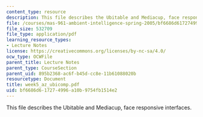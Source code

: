 ```yaml
---
content_type: resource
description: This file describes the Ubitable and Mediacup, face responsive interfaces.
file: /courses/mas-961-ambient-intelligence-spring-2005/bf6686d617274996a10b9754fb1514e2_week5_az_ubicomp.pdf
file_size: 532709
file_type: application/pdf
learning_resource_types:
- Lecture Notes
license: https://creativecommons.org/licenses/by-nc-sa/4.0/
ocw_type: OCWFile
parent_title: Lecture Notes
parent_type: CourseSection
parent_uid: 895b2368-ac6f-b45d-cc8e-11b61088020b
resourcetype: Document
title: week5_az_ubicomp.pdf
uid: bf6686d6-1727-4996-a10b-9754fb1514e2
---
```

This file describes the Ubitable and Mediacup, face responsive interfaces.